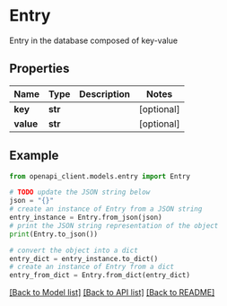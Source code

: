 # Entry

Entry in the database composed of key-value

## Properties

Name | Type | Description | Notes
------------ | ------------- | ------------- | -------------
**key** | **str** |  | [optional] 
**value** | **str** |  | [optional] 

## Example

```python
from openapi_client.models.entry import Entry

# TODO update the JSON string below
json = "{}"
# create an instance of Entry from a JSON string
entry_instance = Entry.from_json(json)
# print the JSON string representation of the object
print(Entry.to_json())

# convert the object into a dict
entry_dict = entry_instance.to_dict()
# create an instance of Entry from a dict
entry_from_dict = Entry.from_dict(entry_dict)
```
[[Back to Model list]](../README.md#documentation-for-models) [[Back to API list]](../README.md#documentation-for-api-endpoints) [[Back to README]](../README.md)


